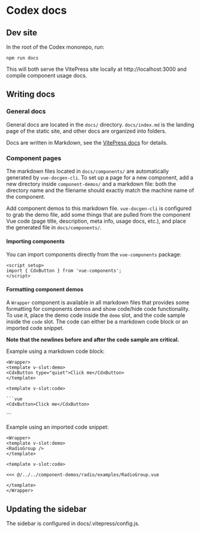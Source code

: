 # Codex docs

## Dev site

In the root of the Codex monorepo, run:

```
npm run docs
```

This will both serve the VitePress site locally at http://localhost:3000 and
compile component usage docs.

## Writing docs

### General docs

General docs are located in the `docs/` directory. `docs/index.md` is the
landing page of the static site, and other docs are organized into folders.

Docs are written in Markdown, see the [VitePress docs](https://vitepress.vuejs.org/guide/markdown.html)
for details.

### Component pages

The markdown files located in `docs/components/` are automatically generated by
`vue-docgen-cli`. To set up a page for a new component, add a new directory
inside `component-demos/` and a markdown file: both the directory name and the
filename should exactly match the machine name of the component.

Add component demos to this markdown file. `vue-docgen-cli` is configured to
grab the demo file, add some things that are pulled from the component Vue code
(page title, description, meta info, usage docs, etc.), and place the generated
file in `docs/components/`.

#### Importing components

You can import components directly from the `vue-components` package:

```
<script setup>
import { CdxButton } from 'vue-components';
</script>
```

#### Formatting component demos

A `Wrapper` component is available in all markdown files that provides some
formatting for components demos and show code/hide code functionality. To use
it, place the demo code inside the `demo` slot, and the code sample inside the
`code` slot. The code can either be a markdown code block or an imported code
snippet.

**Note that the newlines before and after the code sample are critical.**

Example using a markdown code block:

```
<Wrapper>
<template v-slot:demo>
<CdxButton type="quiet">Click me</CdxButton>
</template>

<template v-slot:code>

```vue
<CdxButton>Click me</CdxButton>
```

</template>
</Wrapper>
```

Example using an imported code snippet:

```
<Wrapper>
<template v-slot:demo>
<RadioGroup />
</template>

<template v-slot:code>

<<< @/../../component-demos/radio/examples/RadioGroup.vue

</template>
</Wrapper>
```

## Updating the sidebar

The sidebar is configured in docs/.vitepress/config.js.